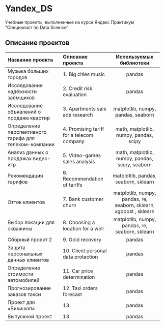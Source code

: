 # Yandex_DS
Учебные проекты, выполненные на курсе Яндекс Практикум "Специалист по Data Science"

## Описание проектов 

| Название проекта | Описание проекта | Используемые библиотеки |
| :-------------------- | :--------------------- |:---------------------------:|
| Музыка больших городов | 1. Big cities music | pandas |
| Исследование надёжности заёмщиков | 2. Credit risk evaluation | pandas |
| Исследование объявлений о продаже квартир | 3. Apartments sale ads research | matplotlib, numpy, pandas, seaborn |
| Определение перспективного тарифа для телеком-компании | 4. Promising tariff for a telecom company | math, matplotlib, numpy, pandas, scipy |
| Анализ данных о продажах видео-игр | 5. Video-games sales analysis | math, matplotlib, numpy, pandas, scipy, seaborn |
| Рекомендация тарифов | 6. Recommendation of tariffs | matplotlib, pandas, seaborn, sklearn |
| Отток клиентов | 7. Bank customer churn | matplotlib, numpy, pandas, re, seaborn, sklearn, xgboost , sklearn |
| Выбор локации для скважины | 8. Choosing a location for a well | matplotlib, numpy, pandas, re, seaborn, sklearn |	
| Сборный проект 2 | 9. Gold recovery | pandas |
| Защита персональных данных клиентов | 10. Client personal data protection | pandas |
| Определение стоимости автомобилей | 11. Car price determination | pandas |
| Прогнозирование заказов такси | 12. Taxi orders forecast | pandas |
| Проект для «Викишоп» | 13.  | pandas |
| Выпускной проект | 13.  | pandas |

			
						
			
			
